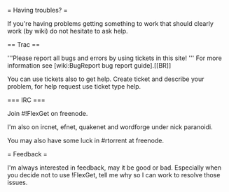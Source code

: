 = Having troubles? =

If you're having problems getting something to work that should clearly work (by wiki) do not hesitate to ask help.

== Trac ==

'''Please report all bugs and errors by using tickets in this site! ''' For more information see [wiki:BugReport bug report guide].[[BR]]

You can use tickets also to get help. Create ticket and describe your problem, for help request use ticket type help. 

=== IRC ===

Join #!FlexGet on freenode.

I'm also on ircnet, efnet, quakenet and wordforge under nick paranoidi.

You may also have some luck in #rtorrent at freenode.

= Feedback =

I'm always interested in feedback, may it be good or bad. Especially when you decide not to use !FlexGet, tell me why so I can work to resolve those issues.
